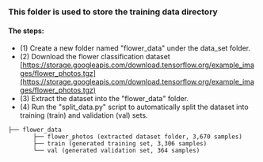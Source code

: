 ### This folder is used to store the training data directory
#### The steps:
* (1) Create a new folder named "flower_data" under the data_set folder.
* (2) Download the flower classification dataset [https://storage.googleapis.com/download.tensorflow.org/example_images/flower_photos.tgz](https://storage.googleapis.com/download.tensorflow.org/example_images/flower_photos.tgz)
* (3) Extract the dataset into the "flower_data" folder.
* (4) Run the "split_data.py" script to automatically split the dataset into training (train) and validation (val) sets. 

```
├── flower_data   
       ├── flower_photos (extracted dataset folder, 3,670 samples)  
       ├── train (generated training set, 3,306 samples)  
       └── val (generated validation set, 364 samples) 
```
